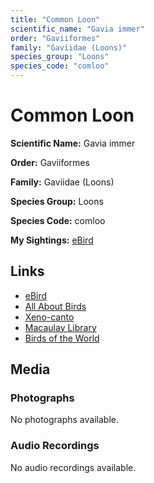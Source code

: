 ```yaml
---
title: "Common Loon"
scientific_name: "Gavia immer"
order: "Gaviiformes"
family: "Gaviidae (Loons)"
species_group: "Loons"
species_code: "comloo"
---
```


# Common Loon

**Scientific Name:** Gavia immer

**Order:** Gaviiformes

**Family:** Gaviidae (Loons)

**Species Group:** Loons

**Species Code:** comloo

**My Sightings:** [eBird](https://ebird.org/lifelist?r=world&time=life&spp=comloo)

## Links
* [eBird](https://ebird.org/species/comloo) 
* [All About Birds](https://www.allaboutbirds.org/guide/comloo) 
* [Xeno-canto](https://www.xeno-canto.org/species/gavia-immer) 
* [Macaulay Library](https://search.macaulaylibrary.org/catalog?taxonCode=comloo&sort=rating_rank_desc)
* [Birds of the World](https://birdsoftheworld.org/bow/species/comloo)

## Media
### Photographs
No photographs available.

### Audio Recordings
No audio recordings available.
